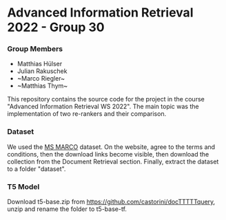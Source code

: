 # Advanced Information Retrieval 2022 - Group 30
### Group Members
* Matthias Hülser
* Julian Rakuschek
* ~Marco Riegler~
* ~Matthias Thym~

This repository contains the source code for the project in the course "Advanced Information Retrieval WS 2022".
The main topic was the implementation of two re-rankers and their comparison.

### Dataset
We used the [MS MARCO](https://microsoft.github.io/msmarco/) dataset.
On the website, agree to the terms and conditions, then the download links become visible, then download the collection from the Document Retrieval section.
Finally, extract the dataset to a folder "dataset".

### T5 Model
Download t5-base.zip from https://github.com/castorini/docTTTTTquery, unzip and rename the folder to t5-base-tf.
